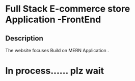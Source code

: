 # Full Stack E-commerce store Application -FrontEnd

## Description
The website focuses Build on MERN Application .

# In process...... plz wait


<!-- ## [Live Preview]() -->

<!-- ### SnapShot of the Webpage

![StreetStyle]() -->